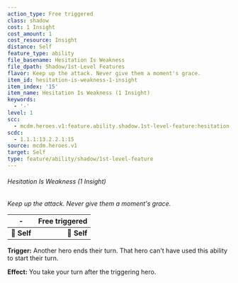 ```yaml
---
action_type: Free triggered
class: shadow
cost: 1 Insight
cost_amount: 1
cost_resource: Insight
distance: Self
feature_type: ability
file_basename: Hesitation Is Weakness
file_dpath: Shadow/1st-Level Features
flavor: Keep up the attack. Never give them a moment's grace.
item_id: hesitation-is-weakness-1-insight
item_index: '15'
item_name: Hesitation Is Weakness (1 Insight)
keywords:
  - '-'
level: 1
scc:
  - mcdm.heroes.v1:feature.ability.shadow.1st-level-feature:hesitation-is-weakness-1-insight
scdc:
  - 1.1.1:13.2.2.1:15
source: mcdm.heroes.v1
target: Self
type: feature/ability/shadow/1st-level-feature
---
```


###### Hesitation Is Weakness (1 Insight)

*Keep up the attack. Never give them a moment's grace.*

| **-**       | **Free triggered** |
| ----------- | -----------------: |
| **📏 Self** |        **🎯 Self** |

**Trigger:** Another hero ends their turn. That hero can't have used this ability to start their turn.

**Effect:** You take your turn after the triggering hero.
